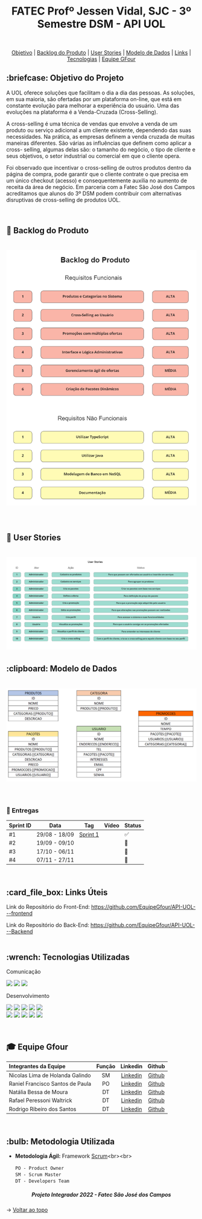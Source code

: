 <p align="center">
<h1 align="center"> FATEC Profº Jessen Vidal, SJC - 3º Semestre DSM - API UOL </h1>
<br id="topo">
<p align="center">
    <a href="#Objetivo">Objetivo</a>  |  
    <a href="#backlog">Backlog do Produto</a>  |
    <a href="#userstories">User Stories</a>  |
    <a href="#modelo">Modelo de Dados</a>  |
    <a href="#links">Links</a>  |  
    <a href="#tecnologias">Tecnologias</a>  |  
    <a href="#equipe">Equipe GFour</a>
</p>


<span id="Objetivo">
<h2> :briefcase: Objetivo do Projeto </h2>
<p>A UOL oferece soluções que facilitam o dia a dia das pessoas. As soluções, em sua maioria, são ofertadas por um plataforma on-line, que está em constante evolução para melhorar a experiência do usuário. Uma das evoluções na plataforma é a Venda-Cruzada (Cross-Selling).</p>

<p>A cross-selling é uma técnica de vendas que envolve a venda de um produto ou serviço adicional a um cliente existente, dependendo das suas necessidades. Na prática, as empresas definem a venda cruzada de muitas maneiras diferentes. São várias as influências que definem como aplicar a cross-
selling, algumas delas são: o tamanho do negócio, o tipo de cliente e seus objetivos, o setor industrial ou comercial em que o cliente opera.</p>

<p>Foi observado que incentivar o cross-selling de outros produtos dentro da página de compra, pode garantir que o cliente contrate o que precisa em um único checkout (acesso) e consequentemente auxilia no aumento de receita da área de negócio.
Em parceria com a Fatec São José dos Campos acreditamos que alunos do 3º DSM podem contribuir com alternativas disruptivas de cross-selling de produtos UOL.</p>
<br>

<span id="backlog">
<h2> 📑 Backlog do Produto</h2>
<h1 align="center">
<img src = "/img/BacklogProduto.png"></h1>
<br>

<span id="userstories">
<h2> 📑 User Stories</h2>
<h1 align="center">
<img src = "/img/UserStories.png"></h1>


<span id="modelo">
<h2> :clipboard: Modelo de Dados</h2>
<h1 align="center">
<img src = "/img/ModeloDados.png"></h1>
<br>

### 🎯 Entregas

Sprint ID | Data | Tag | Vídeo | Status
----------|------|-----|-------|--------
#1 | 29/08 - 18/09 |[Sprint 1](https://github.com/EquipeGfour/API-3Semestre-UOL/tree/Sprint01)||:white_check_mark:|
#2 | 19/09 - 09/10 |||:black_square_button:|
#3 | 17/10 - 06/11 |||:black_square_button:| 
#4 | 07/11 - 27/11 |||:black_square_button:| 
<br>

<span id="links">
<h2>:card_file_box: Links Úteis</h2>

Link do Repositório do Front-End: https://github.com/EquipeGfour/API-UOL---frontend

Link do Repositório do Back-End: https://github.com/EquipeGfour/API-UOL---Backend
<br>
<br>
<span id="tecnologias">
<h2>:wrench: Tecnologias Utilizadas</h2>
<p>
<p> Comunicação <p>
<img src="https://img.shields.io/badge/Slack-CED4DA?style=for-the-badge&logo=slack&logoColor=4A154B"/> 
<img src="https://img.shields.io/badge/Discord-CED4DA?style=for-the-badge&logo=discord&logoColor=5865F2"/> 
<img src="https://img.shields.io/badge/Trello-CED4DA?style=for-the-badge&logo=trello&logoColor=0052CC"/>
<p> Desenvolvimento <p>
<img src="https://img.shields.io/badge/Figma-CED4DA?style=for-the-badge&logo=figma&logoColor=F24E1E"/>
<img src="https://img.shields.io/badge/Eclipse-CED4DA?style=for-the-badge&logo=eclipse&logoColor=2C2255" />
<img src="https://img.shields.io/badge/CSS3-CED4DA?style=for-the-badge&logo=css3&logoColor=1572B6"/> 
<img src="https://img.shields.io/badge/JavaScript-CED4DA?style=for-the-badge&logo=javascript&logoColor=F7DF1E"/>  
<img src="https://img.shields.io/badge/TypeScript-CED4DA?style=for-the-badge&logo=typescript&logoColor=007ACC"/> 
<br>
<img src="https://img.shields.io/badge/Java-CED4DA?style=for-the-badge&logo=java&logoColor=ff8000" />
<img src="https://img.shields.io/badge/Spring-CED4DA?style=for-the-badge&logo=spring&logoColor=6DB33F" />
<img src="https://img.shields.io/badge/React-CED4DA?style=for-the-badge&logo=react&logoColor=61DAFB"/> 
<img src="https://img.shields.io/badge/MongoDB-CED4DA?style=for-the-badge&logo=mongodb&logoColor=4EA94B"/>
<img src="https://img.shields.io/badge/Swagger-CED4DA?style=for-the-badge&logo=Swagger&logoColor=4EA94B" />
</p>
<br>

<div id='equipe'>
<h2> 🎓 Equipe Gfour</h2>
    

Integrantes da Equipe | Função | Linkedin | Github| 
:--------- | :------: | :-------: | :-------: | 
Nicolas Lima de Holanda Galindo | SM | [Linkedin](https://www.linkedin.com/in/nicolas-lima-2a75a3220/) | [Github](https://github.com/Nicolas734)|
Raniel Francisco Santos de Paula | PO |[Linkedin](https://www.linkedin.com/in/raniel-santos-204878222/)| [Github](https://github.com/Raniel-Santos)|
Natália Bessa de Moura | DT | [Linkedin](https://www.linkedin.com/in/natalia-bessa-59b671220/) | [Github](https://github.com/lirabessa)|
Rafael Peressoni Waltrick | DT | [Linkedin](https://www.linkedin.com/in/rafael-p-waltrick-7211b4221) |  [Github](https://github.com/rafawaltrick)|
Rodrigo Ribeiro dos Santos | DT | [Linkedin](https://www.linkedin.com/in/rodrigo-ribeiro-5008211b8/) | [Github](https://github.com/rodrigoribeiro027)|



<br>
	
<h2>:bulb: Metodologia Utilizada</h2>

* **Metodologia Ágil:** Framework [Scrum](https://blog.contaazul.com/metodologia-scrum#:~:text=a%20planilha%20agora-,O%20que%20%C3%A9%20a%20metodologia%20Scrum,desenvolvedores%20de%20softwares%20e%20sistemas.)<br><br>

	`PO - Product Owner`<br>
	`SM - Scrum Master`<br>
	`DT - Developers Team`  

</div>
 
 <h5 align="center">  Projeto Integrador 2022 - Fatec São José dos Campos </h5>
 
 → [Voltar ao topo](#topo)

